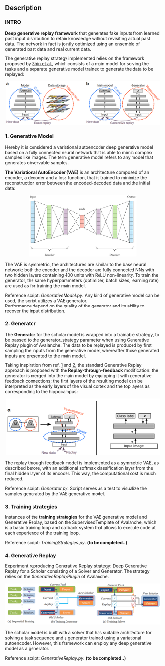 ## Description

### INTRO
**Deep generative replay framework** that generates fake inputs from learned past input distribution to retain knowledge without revisiting actual past data. The network in fact is jointly optimized using an ensemble of generated past data and real current data.

The generative replay strategy implemented relies on the framework proposed by [Shin et al.](https://arxiv.org/abs/1705.08690?context=cs), which consists of a main model for solving the tasks and a separate generative model trained to generate the data to be replayed:
<div align="center">

<img src="framework.png" alt="drawing" style="width:500px;"/>
</div>

### 1. Generative Model
Hereby it is considered a variational autoencoder deep generative model based on a fully connected neural network that is able to mimic complex samples like images. The term generative model refers to any model that generates observable samples.

**The Variational AutoEncoder (VAE)** is an architecture composed of an encoder, a decoder and a loss function, that is trained to minimize the reconstruction error between the encoded-decoded data and the initial data:
<div align="center">

<img src="autoencoder.png" alt="drawing" style="width:350px;"/>
</div> 

The VAE is symmetric, the architectures are similar to the base neural network: both the encoder and the decoder are fully connected NNs with two hidden layers containing 400 units with ReLU non-linearity. To train the generator, the same hyperparameters (optimizer, batch sizes, learning rate) are used as for training the main model.

Reference script: *GenerativeModel.py*. Any kind of generative model can be used, the script utilizes a VAE generator.  
Performance depend on the quality of the generator and its ability to recover the input distribution.

### 2. Generator
The **Generator** for the scholar model is wrapped into a trainable strategy, to be passed to the generator_strategy parameter when using Generative Replay plugin of Avalanche. The data to be replayed is produced by first sampling the inputs from the generative model, whereafter those generated inputs are presented to the main model.

Taking inspiration from ref. [1](https://arxiv.org/abs/1809.10635) and [2](https://www.nature.com/articles/s41467-020-17866-2), the standard Generative Replay approach is proposed with the **Replay-through-feedback** modification: the generator is merged into the main model by equipping it with generative feedback connections; the first layers of the resulting model can be interpreted as the early layers of the visual cortex and the top layers as corresponding to the hippocampus:
<div align="center">

<img src="RtF.png" alt="drawing" style="width:500px;"/>
</div>

The replay through feedback model is implemented as a symmetric VAE, as described before, with an additional softmax classification layer from the final hidden layer of its encoder. This way, the computational cost is much reduced.

Reference script: *Generator.py*. Script serves as a test to visualize the samples generated by the VAE generative model.

### 3. Training strategies
Instances of the **training strategies** for the VAE generative model and Generative Replay, based on the SupervisedTemplate of Avalanche, which is a basic training loop and callback system that allows to execute code at each experience of the training loop.

Reference script: *TrainingStrategies.py*. **(to be completed..)**

### 4. Generative Replay
Experiment reproducing Generative Replay strategy: Deep Generative Replay for a Scholar consisting of a Solver and Generator. 
The strategy relies on the *GenerativeReplayPlugin* of Avalanche. 

<div align="center">

<img src="scholar.png" alt="drawing" style="width:600px;"/>
</div> 

The scholar model is built with a solver that has suitable architecture for solving a task sequence and a generator trained using a variational autoencoder. However, this framework can employ any deep generative model as a generator.

Reference script: *GenerativeReplay.py*. **(to be completed..)**

